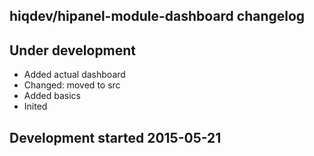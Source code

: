hiqdev/hipanel-module-dashboard changelog
-----------------------------------------

## Under development

- Added actual dashboard
- Changed: moved to src
- Added basics
- Inited

## Development started 2015-05-21

